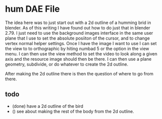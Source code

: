 # hum DAE File

The idea here was to just start out with a 2d outline of a humming brid in blender. As of this writing I have found out how to do just that in blender 2.79. I just need to use the background images interface in the same user plane that I use to set the absolute posiiton of the cursor, and to change vertex normal helper settings. Once I have the image I want to use I can set the view to to orthographic by hiting numbad 5 or the option in the view menu. I can then use the view method to set the video to look along a given axis and the resource image should then be there. I can then use a plane geometry, subdivide, or do whatever to create the 2d outline.

After making the 2d outline there is then the question of where to go from there.

## todo

* (done) have a 2d outline of the bird
* () see about making the rest of the body from the 2d outline.